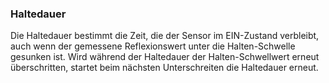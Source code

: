 ﻿### Haltedauer

Die Haltedauer bestimmt die Zeit, die der Sensor im EIN-Zustand verbleibt, auch wenn der gemessene Reflexionswert unter die Halten-Schwelle gesunken ist. Wird während der Haltedauer der Halten-Schwellwert erneut überschritten, startet beim nächsten Unterschreiten die Haltedauer erneut.

